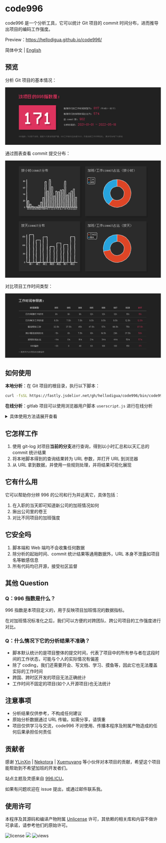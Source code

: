 # code996

code996 是一个分析工具，它可以统计 Git 项目的 commit 时间分布，进而推导出项目的编码工作强度。

Preview：https://hellodigua.github.io/code996/

简体中文 | [English](./README-en_US.md)

## 预览

分析 Git 项目的基本情况：

![basic](./public/preview/1.png)

通过图表查看 commit 提交分布：

![chart](./public/preview/2.png)

对比项目工作时间类型：

![reference](./public/preview/3.png)

## 如何使用

**本地分析**：在 Git 项目的根目录，执行以下脚本：

```sh
curl -fsSL https://fastly.jsdelivr.net/gh/hellodigua/code996/bin/code996.sh | bash
```

**在线分析**：gitlab 项目可以使用浏览器用户脚本 `userscript.js` 进行在线分析

<details>
<summary>具体使用方法请展开查看</summary>

### Gitlab 线上版本

- 安装浏览器插件 tampermonkey https://www.tampermonkey.net/
- 拷贝 userscript.js 文件到 tampermonkey（或选择[在线安装](https://greasyfork.org/en/scripts/452007-gitlab-996-index-statistic)）
- 打开需要分析的 gitlab 项目页面，点击按钮可得到分析结果

<img width="760" alt="image" src="https://user-images.githubusercontent.com/14119632/191984080-8f6b693f-824b-4271-aa43-2511fa57d365.png">

### PowerShell 版本

> 请使用 PowerShell 7 或更高版本

```sh
iwr https://fastly.jsdelivr.net/gh/hellodigua/code996/bin/code996.ps1 -OutFile ([System.IO.Path]::Combine([System.IO.Path]::GetTempPath(), 'code996.ps1')); & ([System.IO.Path]::Combine([System.IO.Path]::GetTempPath(), 'code996.ps1')); ri ([System.IO.Path]::Combine([System.IO.Path]::GetTempPath(), 'code996.ps1'))
```

</details>

## 它怎样工作

1. 使用 git-log 对项目**当前的分支**进行查询，得到以小时汇总和以天汇总的 commit 统计结果
2. 将本地脚本得到的查询结果转为 URL 参数，并打开 URL 到浏览器
3. 从 URL 拿到数据，并使用一些规则处理，并将结果可视化展现

## 它有什么用

它可以帮助你分辨 996 的公司和行为并远离它，具体包括：

1. 在入职的当天即可知道新公司的加班情况如何
2. 揪出公司里的卷王
3. 对比不同项目的加班强度

## 它安全吗

1. 脚本端和 Web 端均不会收集任何数据
2. 除分析的起始时间、commit 统计结果等通用数据外，URL 本身不泄露如项目名等敏感信息
3. 所有代码均已开源，接受社区监督

## 其他 Question

### Q：996 指数是什么？

996 指数是本项目定义的，用于反映项目加班情况的数据指标。

在对加班情况标准化之后，我们可以方便的对跨团队、跨公司项目的工作强度进行对比。

### Q：什么情况下它的分析结果不准确？

- 脚本默认统计的是项目整体的提交时间，代表了项目中的所有参与者在这段时间的工作状态，可能与个人的实际情况有偏差
- 除了 coding，我们还需要开会、写文档、学习、摸鱼等，因此它也无法覆盖实际的工作时间
- 跨国、跨时区开发的项目无法正确统计
- 工作时间不固定的项目(如个人开源项目)也无法统计

## 注意事项

- 分析结果仅供参考，不构成任何建议
- 原始分析数据通过 URL 传输，如需分享，请慎重
- 项目仅供学习与交流，code996 不对使用、传播本程序及附属产物造成的任何后果承担任何责任

## 贡献者

感谢 [YLinXin](https://github.com/YLinXin) | [Nekotora](https://flag.moe/) | [Xuemuyang](https://github.com/Xuemuyang) 等小伙伴对本项目的贡献，希望这个项目能帮助到不希望加班的开发者们。

站点主题及灵感来自 [996.ICU](https://github.com/996icu/996.ICU)。

如果有问题欢迎在 issue 提出，或通过邮件联系我。

## 使用许可

本程序及其源码和编译产物附属 [Unlicense](LICENSE) 许可，其依赖的相关库和内容不做许可承诺，请参考他们的原始许可。

![license](https://img.shields.io/github/license/hellodigua/code996)
![](https://img.shields.io/jsdelivr/gh/hm/hellodigua/code996)
![views](https://us-central1-trackgit-analytics.cloudfunctions.net/token/ping/l2vhuyzttoxl2nx0wzl2)
